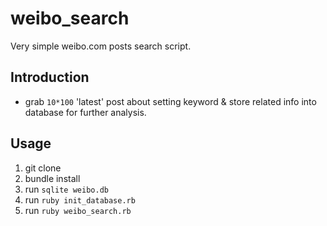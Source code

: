 # weibo_search
Very simple weibo.com posts search script.
## Introduction
* grab `10*100` 'latest' post about setting keyword & store related info into database for further analysis.
## Usage
1. git clone
2. bundle install
3. run `sqlite weibo.db`
4. run `ruby init_database.rb`
5. run `ruby weibo_search.rb`
